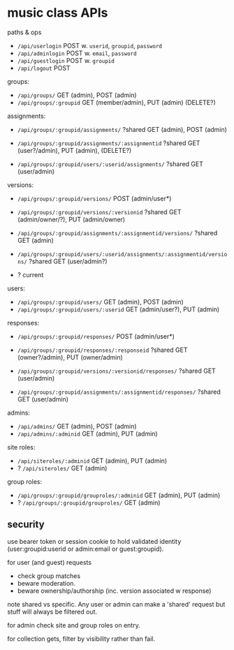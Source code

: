 # music class APIs

paths & ops
- `/api/userlogin` POST w. `userid`, `groupid`, `password`
- `/api/adminlogin` POST w. `email`, `password`
- `/api/guestlogin` POST w. `groupid`
- `/api/logout` POST

groups:
- `/api/groups/` GET (admin), POST (admin)
- `/api/groups/:groupid` GET (member/admin), PUT (admin) (DELETE?)

assignments:
- `/api/groups/:groupid/assignments/` ?shared GET (admin), POST (admin)
- `/api/groups/:groupid/assignments/:assignmentid` ?shared GET (user?/admin), PUT (admin), (DELETE?)

- `/api/groups/:groupid/users/:userid/assignments/` ?shared GET (user/admin)

versions:
- `/api/groups/:groupid/versions/` POST (admin/user*)
- `/api/groups/:groupid/versions/:versionid` ?shared GET (admin/owner/?), PUT (admin/owner)

- `/api/groups/:groupid/assignments/:assignmentid/versions/` ?shared GET (admin)
- `/api/groups/:groupid/users/:userid/assignments/:assignmentid/versions/` ?shared GET (user/admin?)
- ? current

users:
- `/api/groups/:groupid/users/` GET (admin), POST (admin)
- `/api/groups/:groupid/users/:userid` GET (admin/user?), PUT (admin)

responses:
- `/api/groups/:groupid/responses/` POST (admin/user*)
- `/api/groups/:groupid/responses/:responseid` ?shared GET (owner?/admin), PUT (owner/admin)

- `/api/groups/:groupid/versions/:versionid/responses/` ?shared GET (user/admin)
- `/api/groups/:groupid/assignments/:assignmentid/responses/` ?shared GET (user/admin)

admins:
- `/api/admins/` GET (admin), POST (admin)
- `/api/admins/:adminid` GET (admin), PUT (admin)

site roles:
- `/api/siteroles/:adminid` GET (admin), PUT (admin)
- ? `/api/siteroles/` GET (admin)

group roles:
- `/api/groups/:groupid/grouproles/:adminid` GET (admin), PUT (admin)
- ? `/api/groups/:groupid/grouproles/` GET (admin)

## security

use bearer token or session cookie to hold validated identity
(user:groupid:userid or admin:email or guest:groupid).

for user (and guest) requests 
- check group matches
- beware moderation.
- beware ownership/authorship (inc. version associated w response)

note shared vs specific. Any user or admin can make a 'shared' request but 
stuff will always be filtered out.

for admin check site and group roles on entry.

for collection gets, filter by visibility rather than fail.

